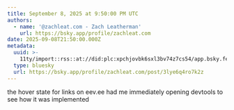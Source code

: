 ```yaml
---
title: September 8, 2025 at 9:50:00 PM UTC
authors:
  - name: '@zachleat.com - Zach Leatherman'
    url: https://bsky.app/profile/zachleat.com
date: 2025-09-08T21:50:00.000Z
metadata:
  uuid: >-
    11ty/import::rss::at://did:plc:xpchjovbk6sxl3bv74z7cs54/app.bsky.feed.post/3lye6q4ro7k2z
  type: bluesky
  url: https://bsky.app/profile/zachleat.com/post/3lye6q4ro7k2z
---
```

the hover state for links on eev.ee had me immediately opening devtools to see how it was implemented
